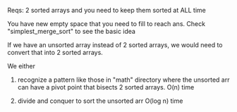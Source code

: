 Reqs: 2 sorted arrays and you need to keep them sorted at ALL time

You have new empty space that you need to fill to reach ans. Check "simplest_merge_sort" to see the basic idea

If we have an unsorted array instead of 2 sorted arrays, we would need to convert that into 2 sorted arrays.

We either

1. recognize a pattern like those in "math" directory where the unsorted arr can have a pivot point that bisects 2 sorted arrays. O(n) time

2. divide and conquer to sort the unsorted arr O(log n) time
